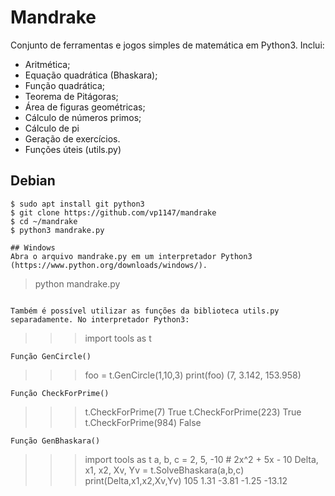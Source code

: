 # Mandrake
Conjunto de ferramentas e jogos simples de matemática em Python3.
Inclui:
- Aritmética;
- Equação quadrática (Bhaskara);
- Função quadrática;
- Teorema de Pitágoras;
- Área de figuras geométricas;
- Cálculo de números primos;
- Cálculo de pi
- Geração de exercícios.
- Funções úteis (utils.py)


## Debian
```
$ sudo apt install git python3
$ git clone https://github.com/vp1147/mandrake
$ cd ~/mandrake
$ python3 mandrake.py

## Windows
Abra o arquivo mandrake.py em um interpretador Python3 (https://www.python.org/downloads/windows/).
```
> python mandrake.py
```

Também é possível utilizar as funções da biblioteca utils.py separadamente. No interpretador Python3:
``` 
>>> import tools as t
```
Função GenCircle()
```
>>> foo = t.GenCircle(1,10,3)
>>> print(foo)
(7, 3.142, 153.958)
```
Função CheckForPrime()
```
>>> t.CheckForPrime(7)
True 
>>> t.CheckForPrime(223)
True
>>> t.CheckForPrime(984)
False
```
Função GenBhaskara()
```
>>> import tools as t
>>> a, b, c = 2, 5, -10 # 2x^2 + 5x - 10
>>> Delta, x1, x2, Xv, Yv = t.SolveBhaskara(a,b,c)
>>> print(Delta,x1,x2,Xv,Yv)
105 1.31 -3.81 -1.25 -13.12
```
